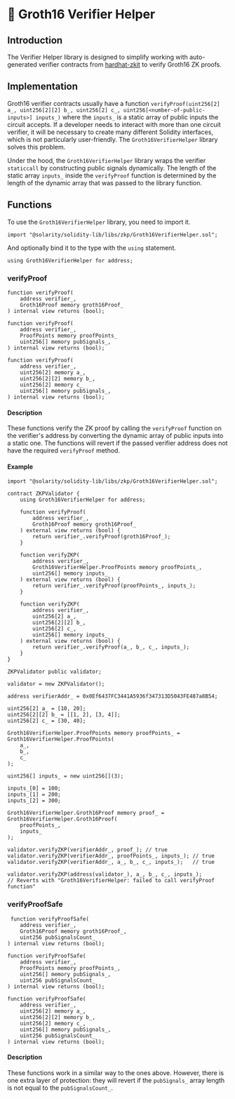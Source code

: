 # 🔐 Groth16 Verifier Helper

## Introduction

The Verifier Helper library is designed to simplify working with auto-generated verifier contracts from [hardhat-zkit](https://github.com/dl-solarity/hardhat-zkit) to verify Groth16 ZK proofs.

## Implementation

Groth16 verifier contracts usually have a function `verifyProof(uint256[2] a_, uint256[2][2] b_, uint256[2] c_, uint256[<number-of-public-inputs>] inputs_)` where the `inputs_` is a static array of public inputs the circuit accepts. If a developer needs to interact with more than one circuit verifier, it will be necessary to create many different Solidity interfaces, which is not particularly user-friendly. The `Groth16VerifierHelper` library solves this problem.

Under the hood, the `Groth16VerifierHelper` library wraps the verifier `staticcall` by constructing public signals dynamically. The length of the static array `inputs_` inside the `verifyProof` function is determined by the length of the dynamic array that was passed to the library function.

## Functions

To use the `Groth16VerifierHelper` library, you need to import it.

```solidity
import "@solarity/solidity-lib/libs/zkp/Groth16VerifierHelper.sol";
```

And optionally bind it to the type with the `using` statement.

```solidity
using Groth16VerifierHelper for address;
```

### verifyProof

```solidity
function verifyProof(
    address verifier_,
    Groth16Proof memory groth16Proof_
) internal view returns (bool);
```

```solidity
function verifyProof(
    address verifier_,
    ProofPoints memory proofPoints_
    uint256[] memory pubSignals_,
) internal view returns (bool);
```

```solidity
function verifyProof(
    address verifier_,
    uint256[2] memory a_,
    uint256[2][2] memory b_,
    uint256[2] memory c_
    uint256[] memory pubSignals_,
) internal view returns (bool);
```

#### Description

These functions verify the ZK proof by calling the `verifyProof` function on the verifier's address by converting the dynamic array of public inputs into a static one. The functions will revert if the passed verifier address does not have the required `verifyProof` method.

#### Example

```solidity
import "@solarity/solidity-lib/libs/zkp/Groth16VerifierHelper.sol";

contract ZKPValidator {
    using Groth16VerifierHelper for address;

    function verifyProof(
        address verifier_,
        Groth16Proof memory groth16Proof_
    ) external view returns (bool) {
        return verifier_.verifyProof(groth16Proof_);
    }

    function verifyZKP(
        address verifier_,
        Groth16VerifierHelper.ProofPoints memory proofPoints_,
        uint256[] memory inputs_
    ) external view returns (bool) {
        return verifier_.verifyProof(proofPoints_, inputs_);
    }

    function verifyZKP(
        address verifier_,
        uint256[2] a_,
        uint256[2][2] b_,
        uint256[2] c_,
        uint256[] memory inputs_
    ) external view returns (bool) {
        return verifier_.verifyProof(a_, b_, c_, inputs_);
    }
}

ZKPValidator public validator;

validator = new ZKPValidator();

address verifierAddr_ = 0x0Ef6437FC3441A5936f347313D5043FE487a8B54;

uint256[2] a_ = [10, 20];
uint256[2][2] b_ = [[1, 2], [3, 4]];
uint256[2] c_ = [30, 40];

Groth16VerifierHelper.ProofPoints memory proofPoints_ = Groth16VerifierHelper.ProofPoints(
    a_,
    b_,
    c_
);

uint256[] inputs_ = new uint256[](3);

inputs_[0] = 100;
inputs_[1] = 200;
inputs_[2] = 300;

Groth16VerifierHelper.Groth16Proof memory proof_ = Groth16VerifierHelper.Groth16Proof(
    proofPoints_,
    inputs_
);

validator.verifyZKP(verifierAddr_, proof_); // true
validator.verifyZKP(verifierAddr_, proofPoints_, inputs_); // true
validator.verifyZKP(verifierAddr_, a_, b_, c_, inputs_);   // true

validator.verifyZKP(address(validator_), a_, b_, c_, inputs_);
// Reverts with "Groth16VerifierHelper: failed to call verifyProof function"
```

### verifyProofSafe

```solidity
 function verifyProofSafe(
    address verifier_,
    Groth16Proof memory groth16Proof_,
    uint256 pubSignalsCount_
) internal view returns (bool);
```

```solidity
function verifyProofSafe(
    address verifier_,
    ProofPoints memory proofPoints_,
    uint256[] memory pubSignals_,
    uint256 pubSignalsCount_
) internal view returns (bool);
```

```solidity
function verifyProofSafe(
    address verifier_,
    uint256[2] memory a_,
    uint256[2][2] memory b_,
    uint256[2] memory c_,
    uint256[] memory pubSignals_,
    uint256 pubSignalsCount_
) internal view returns (bool);
```

#### Description

These functions work in a similar way to the ones above. However, there is one extra layer of protection: they will revert if the `pubSignals_` array length is not equal to the `pubSignalsCount_`.
